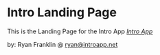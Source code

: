# Intro Landing Page

This is the Landing Page for the Intro App
[*Intro App*](http://introapp.net)

by: Ryan Franklin @ <ryan@introapp.net>